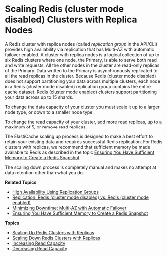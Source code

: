 # Scaling Redis \(cluster mode disabled\) Clusters with Replica Nodes<a name="Scaling.RedisReplGrps"></a>

A Redis cluster with replica nodes \(called *replication group* in the API/CLI\) provides high availability via replication that has Multi\-AZ with automatic failover enabled\. A cluster with replica nodes is a logical collection of up to six Redis clusters where one node, the Primary, is able to serve both read and write requests\. All the other nodes in the cluster are read\-only replicas of the Primary\. Data written to the Primary is asynchronously replicated to all the read replicas in the cluster\. Because Redis \(cluster mode disabled\) does not support partitioning your data across multiple clusters, each node in a Redis \(cluster mode disabled\) replication group contains the entire cache dataset\. Redis \(cluster mode enabled\) clusters support partitioning your data across up to 15 shards\.

To change the data capacity of your cluster you must scale it up to a larger node type, or down to a smaller node type\.

To change the read capacity of your cluster, add more read replicas, up to a maximum of 5, or remove read replicas\.

The ElastiCache scaling up process is designed to make a best effort to retain your existing data and requires successful Redis replication\. For Redis clusters with replicas, we recommend that sufficient memory be made available to Redis as described in the topic [Ensuring You Have Sufficient Memory to Create a Redis Snapshot](BestPractices.BGSAVE.md)\. 

 The scaling down process is completely manual and makes no attempt at data retention other than what you do\.

**Related Topics**
+ [High Availability Using Replication Groups](Replication.md)
+ [Replication: Redis \(cluster mode disabled\) vs\. Redis \(cluster mode enabled\)](Replication.Redis-RedisCluster.md)
+ [Minimizing Downtime: Multi\-AZ with Automatic Failover](AutoFailover.md)
+ [Ensuring You Have Sufficient Memory to Create a Redis Snapshot](BestPractices.BGSAVE.md)

**Topics**
+ [Scaling Up Redis Clusters with Replicas](Scaling.RedisReplGrps.ScaleUp.md)
+ [Scaling Down Redis Clusters with Replicas](Scaling.RedisReplGrps.ScaleDown.md)
+ [Increasing Read Capacity](Scaling.RedisReplGrps.ScaleOut.md)
+ [Decreasing Read Capacity](Scaling.RedisReplGrps.ScaleIn.md)